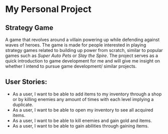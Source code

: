 # My Personal Project

## Strategy Game
A game that revolves around a villain powering up while defending against waves
of heroes. The game is made for people interested in playing strategy games related
to building up power from scratch, similar to popular games such as *Super Auto Pets* or *Slay the Spire*.
The project serves as a quick introduction to game development for me and will give me insight on
whether I intend to pursue game development/ similar projects.

## **User Stories:**
- As a user, I want to be able to add items to my inventory through a shop or by killing enemies any amount of times
with each level implying a duplicate.
- As a user, I want to be able to open my inventory to see all acquired items.
- As a user, I want to be able to kill enemies and gain gold and items.
- As a user, I want to be able to gain abilities through gaining items.